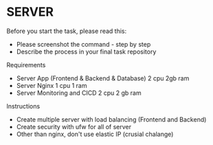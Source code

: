 # SERVER

Before you start the task, please read this:
- Please screenshot the command - step by step
- Describe the process in your final task repository

Requirements
- Server App (Frontend & Backend & Database) 2 cpu 2gb ram
- Server Nginx 1 cpu 1 ram
- Server Monitoring and CICD 2 cpu 2 gb ram 

Instructions
- Create multiple server with load balancing (Frontend and Backend)
- Create security with ufw for all of server
- Other than nginx, don't use elastic IP (crusial chalange)